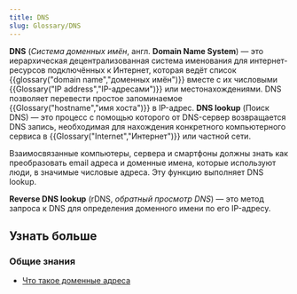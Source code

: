 ```yaml
---
title: DNS
slug: Glossary/DNS
---
```


**DNS** (_Система доменных имён_, англ. **Domain Name System**) — это иерархическая децентрализованная система именования для интернет-ресурсов подключённых к Интернет, которая ведёт список {{glossary("domain name","доменных имён")}} вместе с их числовыми {{Glossary("IP address","IP-адресами")}} или местонахождениями. DNS позволяет перевести простое запоминаемое {{Glossary("hostname","имя хоста")}} в IP-адрес. **DNS lookup** (Поиск DNS) — это процесс с помощью которого от DNS-сервер возвращается DNS запись, необходимая для нахождения конкретного компьютерного сервиса в {{Glossary("Internet","Интернет")}} или частной сети.

Взаимосвязанные компьютеры, сервера и смартфоны должны знать как преобразовать email адреса и доменные имена, которые используют люди, в значимые числовые адреса. Эту функцию выполняет DNS lookup.

**Reverse DNS lookup** (rDNS, _обратный просмотр DNS_) — это метод запроса к DNS для определения доменного имени по его IP-адресу.

## Узнать больше

### Общие знания

- [Что такое доменные адреса](/ru/docs/Learn/Understanding_domain_names)
